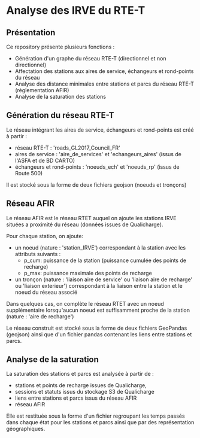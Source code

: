 # Analyse des IRVE du RTE-T

## Présentation

Ce repository présente plusieurs fonctions :

- Génération d'un graphe du réseau RTE-T (directionnel et non directionnel)
- Affectation des stations aux aires de service, échangeurs et rond-points du réseau
- Analyse des distance minimales entre stations et parcs du réseau RTE-T (règlementation AFIR)
- Analyse de la saturation des stations

## Génération du réseau RTE-T

Le réseau intégrant les aires de service, échangeurs et rond-points est créé à partir :

- réseau RTE-T : 'roads_GL2017_Council_FR'
- aires de service : 'aire_de_services' et 'echangeurs_aires' (issus de l'ASFA et de BD CARTO)
- échangeurs et rond-points : 'noeuds_ech' et 'noeuds_rp' (issus de Route 500)

Il est stocké sous la forme de deux fichiers geojson (noeuds et tronçons)

## Réseau AFIR

Le réseau AFIR est le réseau RTET auquel on ajoute les stations IRVE situées a proximité du réseau (données issues de Qualicharge).

Pour chaque station, on ajoute:

- un noeud (nature : 'station_IRVE') correspondant à la station avec les attributs suivants :
  - p_cum: puissance de la station (puissance cumulée des points de recharge)
  - p_max: puissance maximale des points de recharge
- un tronçon (nature : 'liaison aire de service' ou 'liaison aire de recharge' ou 'liaison exterieur') correspondant à la liaison entre la station et le noeud du réseau associé

Dans quelques cas, on complète le réseau RTET avec un noeud supplémentaire lorsqu'aucun noeud est suffisamment proche de la station (nature : 'aire de recharge')

Le réseau construit est stocké sous la forme de deux fichiers GeoPandas (geojson) ainsi que d'un fichier pandas contenant les liens entre stations et parcs.

## Analyse de la saturation

La saturation des stations et parcs est analysée à partir de :

- stations et points de recharge issues de Qualicharge,
- sessions et statuts issus du stockage S3 de Qualicharge
- liens entre stations et parcs issus du réseau AFIR
- réseau AFIR

Elle est restituée sous la forme d'un fichier regroupant les temps passés dans chaque état pour les stations et parcs ainsi que par des représentation géographiques.
